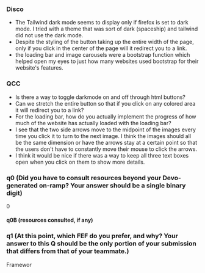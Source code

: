 <!--
Princeden Hom, Raymond Lin
Team Najeeharris
Softdev
22_fef
2024-11-19
Time spent: 
-->

### Disco
- The Tailwind dark mode seems to display only if firefox is set to dark mode. I tried with a theme that was sort of dark (spaceship) and tailwind did not use the dark mode.
- Despite the styling of the button taking up the entire width of the page, only if you click in the center of the page will it redirect you to a link.
- the loading bar and image carousels were a bootstrap function which helped open my eyes to just how many websites used bootstrap for their website's features.
### QCC
- Is there a way to toggle darkmode on and off through html buttons?
- Can we stretch the entire button so that if you click on any colored area it will redirect you to a link?
- For the loading bar, how do you actually implement the progress of how much of the website has actually loaded with the loading bar? 
- I see that the two side arrows move to the midpoint of the images every time you click it to turn to the next image. I think the images should all be the same dimension or have the arrows stay at a certain point so that the users don't have to constantly move their mouse to click the arrows. 
- I think it would be nice if there was a way to keep all three text boxes open when you click on them to show more details.

### q0 (Did you have to consult resources beyond your Devo-generated on-ramp? Your answer should be a single binary digit)
0
#### q0B (resources consulted, if any)



### q1 (At this point, which FEF do you prefer, and why? Your answer to this Q should be the only portion of your submission that differs from that of your teammate.)
Framewor